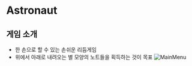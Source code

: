# Astronaut

## 게임 소개
* 한 손으로 할 수 있는 손쉬운 리듬게임
* 위에서 아래로 내려오는 별 모양의 노트들을 획득하는 것이 목표
![MainMenu](./Astronaut/img/GamePlay.gif)
